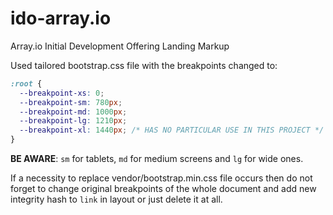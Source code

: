 # ido-array.io

Array.io Initial Development Offering Landing Markup

Used tailored bootstrap.css file with the breakpoints changed to:
```css
:root {
  --breakpoint-xs: 0;
  --breakpoint-sm: 780px;
  --breakpoint-md: 1000px;
  --breakpoint-lg: 1210px;
  --breakpoint-xl: 1440px; /* HAS NO PARTICULAR USE IN THIS PROJECT */
}
```

**BE AWARE**: `sm` for tablets, `md` for medium screens and `lg` for wide ones.

If a necessity to replace vendor/bootstrap.min.css file occurs then do not forget to change original breakpoints of the whole document and add new integrity hash to `link` in layout or just delete it at all.   
